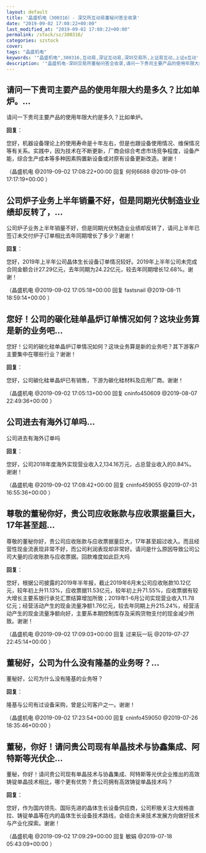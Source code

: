 ```yaml
---
layout: default
title: '晶盛机电（300316）- 深交所互动易董秘问答全收录'
date: "2019-09-02 17:08:22+00:00"
last_modified_at: "2019-09-02 17:08:22+00:00"
permalink: /stock/sz/300316/
categories: szstock
cover: 
tags: "晶盛机电"
keywords: '"晶盛机电",300316,互动易,深证互动易,深圳交易所,上证易互动,上证e互动'
description: '"晶盛机电-深圳交易所董秘问答全收录,请问一下贵司主要产品的使用年限大约是多久？比如单炉。"'
---
```


## 请问一下贵司主要产品的使用年限大约是多久？比如单炉。...

请问一下贵司主要产品的使用年限大约是多久？比如单炉。

**回复**：

您好，机器设备理论上的使用寿命是十年左右，但是也跟设备使用情况、维保情况等有关系。实践中，因为技术在不断更新，厂商会综合考虑市场竞争程度，设备产能，综合生产成本等多种因素购置新设备或对原有设备更新改造。谢谢！ 

（晶盛机电  @2019-09-02 17:08:22+00:00 回复 何何6688  @2019-09-01 17:17:19+00:00 ）

## 公司炉子业务上半年销量不好，但是同期光伏制造业业绩却反转了，...

公司炉子业务上半年销量不好，但是同期光伏制造业业绩却反转了，请问上半年已签订未交付炉子订单相比去年同期增长了多少？谢谢！

**回复**：

您好，2019年上半年公司晶体生长设备订单情况较好。2019年上半年公司未完成合同金额合计27.29亿元，去年同期为24.22亿元，较去年同期增长12.68%。谢谢！ 

（晶盛机电  @2019-09-02 17:05:18+00:00 回复 fastsnail  @2019-08-11 18:59:14+00:00 ）

## 您好！公司的碳化硅单晶炉订单情况如何？这块业务算是新的业务吧...

您好！公司的碳化硅单晶炉订单情况如何？这块业务算是新的业务吧？其下游客户主要集中在哪些行业？谢谢！

**回复**：

您好，公司碳化硅单晶炉已有销售，下游为碳化硅材料及应用厂商。谢谢！ 

（晶盛机电  @2019-09-02 17:05:13+00:00 回复 cninfo450609  @2019-08-07 22:49:36+00:00 ）

## 公司进去有海外订单吗...

公司进去有海外订单吗

**回复**：

您好，公司2018年度海外实现营业收入2,134.16万元，占总营业收入的0.84%。谢谢！ 

（晶盛机电  @2019-09-02 17:08:42+00:00 回复 cninfo459055  @2019-07-31 16:55:36+00:00 ）

## 尊敬的董秘你好，贵公司应收账款与应收票据量巨大，17年甚至超...

尊敬的董秘你好，贵公司应收账款与应收票据量巨大，17年甚至超过收入。而且经营性现金流表现非常不好，而公司利润表现却非常好。请问是什么原因导致公司公司大量的应收账款与应收票据。回款难度如此巨大吗

**回复**：

您好，根据公司披露的2019年半年报，截止2019年6月末公司应收账款10.12亿元，较年初上升11.13%，应收票据11.53亿元，较年初上升71.55%，应收票据有较大增长主要系银行承兑汇票结算增加所致；2019年1-6月公司实现营业收入11.78亿元；经营活动产生的现金流量净额1.76亿元，较去年同期上升215.24%，经营活动产生的现金流量净额向好，主要系本期控制库存及采购货物支付的现金减少所致。谢谢！ 

（晶盛机电  @2019-09-02 17:09:03+00:00 回复 过来玩一玩  @2019-07-27 22:45:14+00:00 ）

## 董秘好，公司为什么没有隆基的业务呀？...

董秘好，公司为什么没有隆基的业务呀？

**回复**：

隆基与公司有过设备采购，曾是公司客户之一。谢谢！ 

（晶盛机电  @2019-09-02 17:23:54+00:00 回复 cninfo459050  @2019-07-26 18:35:46+00:00 ）

## 董秘，你好！请问贵公司现有单晶技术与协鑫集成、阿特斯等光伏企...

董秘，你好！请问贵公司现有单晶技术与协鑫集成、阿特斯等光伏企业推出的高效铸锭单晶技术相比，哪个更有优势？贵公司拥有高效铸锭单晶技术吗？

**回复**：

您好，作为国内领先、国际先进的晶体生长设备供应商，公司积极关注大规格直拉、铸锭单晶等在内的晶体生长设备技术路线，会结合未来技术发展方向做好技术与产业化探索。谢谢！ 

（晶盛机电  @2019-09-02 17:09:29+00:00 回复 敏娟  @2019-07-18 05:43:09+00:00 ）

